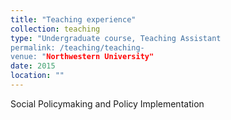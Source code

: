 ```yaml
---
title: "Teaching experience"
collection: teaching
type: "Undergraduate course, Teaching Assistant
permalink: /teaching/teaching-
venue: "Northwestern University"
date: 2015
location: ""
---
```


Social Policymaking and Policy Implementation
